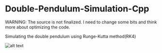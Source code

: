 # Double-Pendulum-Simulation-Cpp
WARNING: The source is not finalized. I need to change some bits and think more about optimizing the code.

 Simulating the double pendulum using Runge-Kutta method(RK4)

 ![alt text](https://github.com/Ahmed-alkharusi/Double-Pendulum-Simulation-Cpp/blob/master/Capture.PNG)
